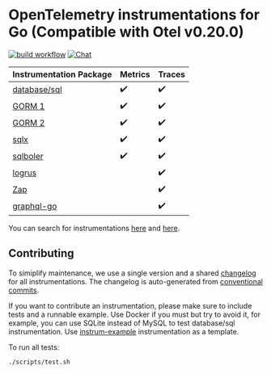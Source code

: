 # OpenTelemetry instrumentations for Go (Compatible with Otel v0.20.0)

[![build workflow](https://github.com/rlakhtakia/opentelemetry-go-extra/actions/workflows/build.yml/badge.svg)](https://github.com/rlakhtakia/opentelemetry-go-extra/actions/workflows/build.yml)
[![Chat](https://img.shields.io/badge/-telegram-red?color=white&logo=telegram&logoColor=black)](https://t.me/uptrace)

| Instrumentation Package         | Metrics            | Traces             |
| ------------------------------- | ------------------ | ------------------ |
| [database/sql](/otelsql/)       | :heavy_check_mark: | :heavy_check_mark: |
| [GORM 1](/otelsql/#gorm-1)      | :heavy_check_mark: | :heavy_check_mark: |
| [GORM 2](/otelgorm/)            | :heavy_check_mark: | :heavy_check_mark: |
| [sqlx](/otelsqlx/)              | :heavy_check_mark: | :heavy_check_mark: |
| [sqlboler](/otelsql/#sqlboiler) | :heavy_check_mark: | :heavy_check_mark: |
| [logrus](/otellogrus/)          |                    | :heavy_check_mark: |
| [Zap](/otelzap/)                |                    | :heavy_check_mark: |
| [graphql-go](/otelgraphql/)     |                    | :heavy_check_mark: |

You can search for instrumentations [here](https://uptrace.dev/get/instrument/) and
[here](https://opentelemetry.io/registry/).

## Contributing

To simiplify maintenance, we use a single version and a shared [changelog](CHANGELOG.md) for all
instrumentations. The changelog is auto-generated from
[conventional commits](https://www.conventionalcommits.org/en/v1.0.0/).

If you want to contribute an instrumentation, please make sure to include tests and a runnable
example. Use Docker if you must but try to avoid it, for example, you can use SQLite instead of
MySQL to test database/sql instrumentation. Use [instrum-example](/instrum-example/) instrumentation
as a template.

To run all tests:

```shell
./scripts/test.sh
```
